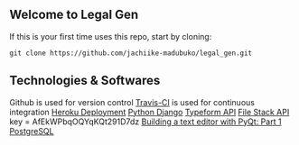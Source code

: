 ## Welcome to Legal Gen

If this is your first time uses this repo, start by cloning:

  `git clone https://github.com/jachiike-madubuko/legal_gen.git`
  
## Technologies & Softwares
Github is used for version control
[Travis-CI](https://travis-ci.org/) is used for continuous integration 
[Heroku Deployment](https://devcenter.heroku.com/categories/python)
[Python Django](https://www.djangoproject.com/)
[Typeform API]( https://developer.typeform.com/responses/)
[File Stack API](https://dev.filestack.com/apps/AfEkWPbqOQYqKQt291D7dz/picker) key = AfEkWPbqOQYqKQt291D7dz 
[Building a text editor with PyQt: Part 1](http://www.binpress.com/tutorial/building-a-text-editor-with-pyqt-part-one/143) 
[PostgreSQL](https://www.postgresql.org/docs/current/static/functions-aggregate.html) 


